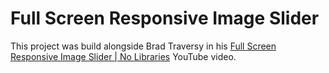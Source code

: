 # Full Screen Responsive Image Slider

This project was build alongside Brad Traversy in his [Full Screen Responsive Image Slider | No Libraries](https://www.youtube.com/watch?v=wWWNrANNO1k&list=PLillGF-RfqbbnEGy3ROiLWk7JMCuSyQtX&index=21) YouTube video.
